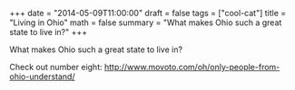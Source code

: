 +++
date = "2014-05-09T11:00:00"
draft = false
tags = ["cool-cat"]
title = "Living in Ohio"
math = false
summary = "What makes Ohio such a great state to live in?"
+++

What makes Ohio such a great state to live in?

Check out number eight:
http://www.movoto.com/oh/only-people-from-ohio-understand/